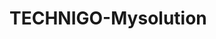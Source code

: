 # TECHNIGO-Mysolution
<!DOCTYPE html>
<html>
<head>
  <meta charset="UTF-8">
  <title>Solution for Technigo Coding Challenge</title>
  <link rel="stylesheet" type="text/css" href="style.css">
  <style type="text/css" media="">

body {  
  font-family: Helvetica;
  margin-left: 50px;
  margin-top: 30px;
  width: 70%;
  }

h2 {  
  color: #556ee6;
  }

.p {  
  font-size: 16px;
  color:#001314;
 } 

figcaption {  
  font-size: 14px;
  font-style: italic;
  color:#001314;
 } 

 .links li {  
 list-style-type: circle;
 } 

 .link_address {  
 color: #001314;
 } 

 .link_address:hover {  
 color: #F85F57;
 } 

.reference {  
 padding-top: 5px;
 } 
    
    </style>
</head>


<body>
  <div class="body">
  <h2> What is Metadata? </h2>
  <p>
    Metadata is defined as data that describes other data. It provides extra information and divides it into different contexts.
 </p> 
    <p class="metadata_type"> Types of data: </p>
   <ul> 
     <li> Descriptive metadata </li>
     <li> Structural metadata </li>
     <li> Statistical Metadata </li>
     <li> Administrative Metadata </li>
     <li> Reference Metadata </li>
   </ul>
  <figure class="img_container">
  <img src="https://4.bp.blogspot.com/-kUa-MKjhkGc/WgI60PGE_KI/AAAAAAAAJ4Q/tHPASmWsjqwRpJ2I098HA6QfrWL8ycJAACLcBGAs/w1200-h630-p-k-no-nu/Types-of-Metadata_JD.png" alt="Metadata_types" width=50% height=50%>
    <figcaption> Types of metadata - Illustration </figcaption>
     </figure>
     </div>
    
    <div class="reference">
    <h2> Links to useful resources </h2>
    <ol class="links">
    <li > <a class="link_address" href="https://whatis.techtarget.com/definition/metadata" target ="_blank"> First link </a></li>
      <li> <a class="link_address" href="https://en.wikipedia.org/wiki/Metadata" target="_blank"> Second link </aa> </li>
    <li> <a class="link_address" href="https://www.youtube.com/watch?v=L0vOg18ncWE" target="_blank"> Third link </a> </li>
  </div>

  <h1>My solution</h1>
   
  
</body>

</html>
